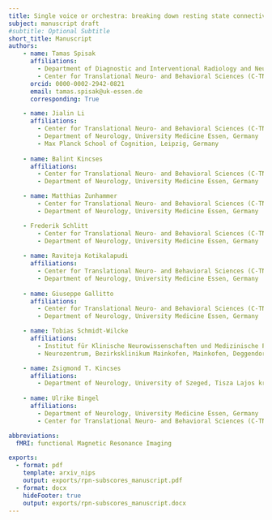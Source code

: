 ```yaml
---
title: Single voice or orchestra: breaking down resting state connectivity predictors of individual pain sensitivity
subject: manuscript draft
#subtitle: Optional Subtitle
short_title: Manuscript
authors:
    - name: Tamas Spisak
      affiliations:
        - Department of Diagnostic and Interventional Radiology and Neuroradiology,  University Medicine Essen, Germany
        - Center for Translational Neuro- and Behavioral Sciences (C-TNBS), University Medicine Essen, Germany
      orcid: 0000-0002-2942-0821
      email: tamas.spisak@uk-essen.de
      corresponding: True

    - name: Jialin Li
      affiliations:
        - Center for Translational Neuro- and Behavioral Sciences (C-TNBS), University Medicine Essen, Germany
        - Department of Neurology, University Medicine Essen, Germany
        - Max Planck School of Cognition, Leipzig, Germany
      
    - name: Balint Kincses
      affiliations:
        - Center for Translational Neuro- and Behavioral Sciences (C-TNBS), University Medicine Essen, Germany
        - Department of Neurology, University Medicine Essen, Germany

    - name: Matthias Zunhammer
        - Center for Translational Neuro- and Behavioral Sciences (C-TNBS), University Medicine Essen, Germany
        - Department of Neurology, University Medicine Essen, Germany

    - Frederik Schlitt
        - Center for Translational Neuro- and Behavioral Sciences (C-TNBS), University Medicine Essen, Germany
        - Department of Neurology, University Medicine Essen, Germany
        
    - name: Raviteja Kotikalapudi
      affiliations:
        - Center for Translational Neuro- and Behavioral Sciences (C-TNBS), University Medicine Essen, Germany
        - Department of Neurology, University Medicine Essen, Germany
        
    - name: Giuseppe Gallitto
      affiliations:
        - Center for Translational Neuro- and Behavioral Sciences (C-TNBS), University Medicine Essen, Germany
        - Department of Neurology, University Medicine Essen, Germany

    - name: Tobias Schmidt-Wilcke
      affiliations:
        - Institut für Klinische Neurowissenschaften und Medizinische Psychologie, Heinrich Heine Universität, Düsseldorf, Germany
        - Neurozentrum, Bezirksklinikum Mainkofen, Mainkofen, Deggendorf, Germany

    - name: Zsigmond T. Kincses
      affiliations:
        - Department of Neurology, University of Szeged, Tisza Lajos krt. 113, Szeged, Hungary
      
    - name: Ulrike Bingel
      affiliations:
        - Department of Neurology, University Medicine Essen, Germany
        - Center for Translational Neuro- and Behavioral Sciences (C-TNBS), University Medicine Essen, Germany

abbreviations:
  fMRI: functional Magnetic Resonance Imaging

exports:
  - format: pdf
    template: arxiv_nips
    output: exports/rpn-subscores_manuscript.pdf
  - format: docx
    hideFooter: true
    output: exports/rpn-subscores_manuscript.docx
---
```


